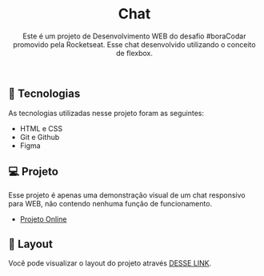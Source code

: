 <h1 align="center"> Chat</h1>

<p align="center"> Este é um projeto de Desenvolvimento WEB do desafio #boraCodar promovido pela Rocketseat. Esse chat desenvolvido utilizando o conceito de flexbox.</p>

<br>

## 🚀 Tecnologias

As tecnologias utilizadas nesse projeto foram as seguintes:

- HTML e CSS
- Git e Github
- Figma

## 💻 Projeto

Esse projeto é apenas uma demonstração visual de um chat responsivo para WEB, não contendo nenhuma função de funcionamento.

- [Projeto Online](https://aleelohn.github.io/chat-boracodar/)

## 🔖 Layout

Você pode visualizar o layout do projeto através [DESSE LINK](https://www.figma.com/community/file/1200070743637495660).